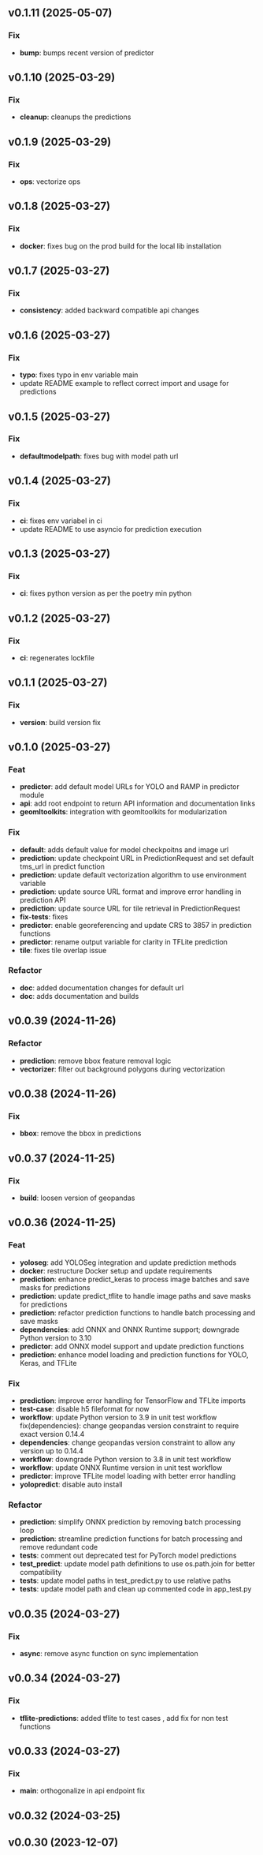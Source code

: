 ## v0.1.11 (2025-05-07)

### Fix

- **bump**: bumps recent version of predictor

## v0.1.10 (2025-03-29)

### Fix

- **cleanup**: cleanups the predictions

## v0.1.9 (2025-03-29)

### Fix

- **ops**: vectorize ops

## v0.1.8 (2025-03-27)

### Fix

- **docker**: fixes bug on the prod build for the local lib installation

## v0.1.7 (2025-03-27)

### Fix

- **consistency**: added backward compatible api changes

## v0.1.6 (2025-03-27)

### Fix

- **typo**: fixes typo in env variable main
- update README example to reflect correct import and usage for predictions

## v0.1.5 (2025-03-27)

### Fix

- **defaultmodelpath**: fixes bug with model path url

## v0.1.4 (2025-03-27)

### Fix

- **ci**: fixes env variabel in ci
- update README to use asyncio for prediction execution

## v0.1.3 (2025-03-27)

### Fix

- **ci**: fixes python version as per the poetry min python

## v0.1.2 (2025-03-27)

### Fix

- **ci**: regenerates lockfile

## v0.1.1 (2025-03-27)

### Fix

- **version**: build version fix

## v0.1.0 (2025-03-27)

### Feat

- **predictor**: add default model URLs for YOLO and RAMP in predictor module
- **api**: add root endpoint to return API information and documentation links
- **geomltoolkits**: integration with geomltoolkits for modularization

### Fix

- **default**: adds default value for model checkpoitns and image url
- **prediction**: update checkpoint URL in PredictionRequest and set default tms_url in predict function
- **prediction**: update default vectorization algorithm to use environment variable
- **prediction**: update source URL format and improve error handling in prediction API
- **prediction**: update source URL for tile retrieval in PredictionRequest
- **fix-tests**: fixes
- **predictor**: enable georeferencing and update CRS to 3857 in prediction functions
- **predictor**: rename output variable for clarity in TFLite prediction
- **tile**: fixes tile overlap issue

### Refactor

- **doc**: added documentation changes for default url
- **doc**: adds documentation and builds

## v0.0.39 (2024-11-26)

### Refactor

- **prediction**: remove bbox feature removal logic
- **vectorizer**: filter out background polygons during vectorization

## v0.0.38 (2024-11-26)

### Fix

- **bbox**: remove the bbox in predictions

## v0.0.37 (2024-11-25)

### Fix

- **build**: loosen version of geopandas

## v0.0.36 (2024-11-25)

### Feat

- **yoloseg**: add YOLOSeg integration and update prediction methods
- **docker**: restructure Docker setup and update requirements
- **prediction**: enhance predict_keras to process image batches and save masks for predictions
- **prediction**: update predict_tflite to handle image paths and save masks for predictions
- **prediction**: refactor prediction functions to handle batch processing and save masks
- **dependencies**: add ONNX and ONNX Runtime support; downgrade Python version to 3.10
- **predictor**: add ONNX model support and update prediction functions
- **prediction**: enhance model loading and prediction functions for YOLO, Keras, and TFLite

### Fix

- **prediction**: improve error handling for TensorFlow and TFLite imports
- **test-case**: disable h5 fileformat for now
- **workflow**: update Python version to 3.9 in unit test workflow fix(dependencies): change geopandas version constraint to require exact version 0.14.4
- **dependencies**: change geopandas version constraint to allow any version up to 0.14.4
- **workflow**: downgrade Python version to 3.8 in unit test workflow
- **workflow**: update ONNX Runtime version in unit test workflow
- **predictor**: improve TFLite model loading with better error handling
- **yolopredict**: disable auto install

### Refactor

- **prediction**: simplify ONNX prediction by removing batch processing loop
- **prediction**: streamline prediction functions for batch processing and remove redundant code
- **tests**: comment out deprecated test for PyTorch model predictions
- **test_predict**: update model path definitions to use os.path.join for better compatibility
- **tests**: update model paths in test_predict.py to use relative paths
- **tests**: update model path and clean up commented code in app_test.py

## v0.0.35 (2024-03-27)

### Fix

- **async**: remove async function on sync implementation

## v0.0.34 (2024-03-27)

### Fix

- **tflite-predictions**: added tflite to test cases , add fix for non test functions

## v0.0.33 (2024-03-27)

### Fix

- **main**: orthogonalize in api endpoint fix

## v0.0.32 (2024-03-25)

## v0.0.30 (2023-12-07)
